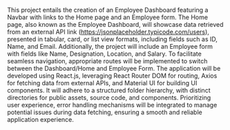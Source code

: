 This project entails the creation of an Employee Dashboard featuring a Navbar with links to the Home page and an Employee form. The Home page, also known as the Employee Dashboard, will showcase data retrieved from an external API link (https://jsonplaceholder.typicode.com/users), presented in tabular, card, or list view formats, including fields such as ID, Name, and Email. Additionally, the project will include an Employee form with fields like Name, Designation, Location, and Salary. To facilitate seamless navigation, appropriate routes will be implemented to switch between the Dashboard/Home and Employee Form. The application will be developed using React.js, leveraging React Router DOM for routing, Axios for fetching data from external APIs, and Material UI for building UI components. It will adhere to a structured folder hierarchy, with distinct directories for public assets, source code, and components. Prioritizing user experience, error handling mechanisms will be integrated to manage potential issues during data fetching, ensuring a smooth and reliable application experience.






